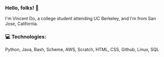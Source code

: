 ### Hello, folks! 👋

I'm Vincent Do, a college student attending UC Berkeley, and I'm from San Jose, California. 



### 💻 Technologies:

Python, Java, Bash, Scheme, AWS, Scratch, HTML, CSS, Github, Linux, SQL
<!--
**khance12/khance12** is a ✨ _special_ ✨ repository because its `README.md` (this file) appears on your GitHub profile.

Here are some ideas to get you started:

- 🔭 I’m currently working on ...
- 🌱 I’m currently learning ...
- 👯 I’m looking to collaborate on ...
- 🤔 I’m looking for help with ...
- 💬 Ask me about ...
- 📫 How to reach me: ...
- 😄 Pronouns: ...
- ⚡ Fun fact: ...
-->
